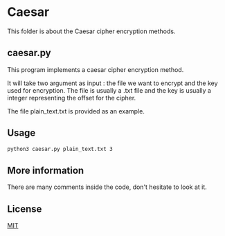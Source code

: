 # Caesar

This folder is about the Caesar cipher encryption methods. 

## caesar.py

This program implements a caesar cipher encryption method.

It will take two argument as input : the file we want to encrypt and the key used for encryption. The file is usually a .txt file and the key is usually a integer representing the offset for the cipher.

The file plain_text.txt is provided as an example.

## Usage

```bash
python3 caesar.py plain_text.txt 3
```

## More information

There are many comments inside the code, don't hesitate to look at it.

## License
[MIT](https://choosealicense.com/licenses/mit/)
